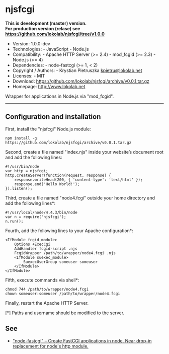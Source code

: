 njsfcgi
=======

**This is development (master) version.<br> For production version (relase) see
<https://github.com/lokolab/njsfcgi/tree/v1.0.0>**

- Version: 1.0.0-dev
- Technologies:
      - JavaScript
      - Node.js
- Compatibility:
      - Apache HTTP Server (>= 2.4)
      - mod_fcgid (>= 2.3)
      - Node.js (>= 4)
- Dependencies:
      - node-fastcgi (>= 1, < 2)
- Copyright / Authors:
      - Krystian Pietruszka <kpietru@lokolab.net>
- Licenses:
      - MIT
- Download: <https://github.com/lokolab/njsfcgi/archive/v0.0.1.tar.gz>
- Homepage: <http://www.lokolab.net>

Wrapper for applications in Node.js via "mod_fcgid".
____________________________________________________

Configuration and installation
------------------------------

First, install the "njsfcgi" Node.js module:

    npm install -g https://github.com/lokolab/njsfcgi/archive/v0.0.1.tar.gz

Second, create a file named "index.njs" inside your
website’s document root and add the following lines:

    #!/usr/bin/node
    var http = njsfcgi;
    http.createServer(function(request, response) {
        response.writeHead(200, { 'content-type': 'text/html' });
        response.end('Hello World!');
    }).listen();

Third, create a file named "node4.fcgi" outside
your home directory and add the following lines*:

    #!/usr/local/node/4.4.3/bin/node
    var n = require('njsfcgi');
    n.run();

Fourth, add the following lines to your Apache configuration*:

    <IfModule fcgid_module>
        Options +ExecCgi
        AddHandler fcgid-script .njs
        FcgidWrapper /path/to/wrapper/node4.fcgi .njs
        <IfModule suexec_module>
            SuexecUserGroup someuser someuser
        </IfModule>
    </IfModule>

Fifth, execute commands via shell*:

    chmod 744 /path/to/wrapper/node4.fcgi
    chown someuser:someuser /path/to/wrapper/node4.fcgi

Finally, restart the Apache HTTP Server.

[*] Paths and username should be modified to the server.

See
---
- ["node-fastcgi" – Create FastCGI applications in node. Near drop-in replacement for node's http module.][1]

[1]: http://www.npmjs.com/package/node-fastcgi
